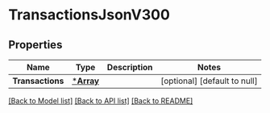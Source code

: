 # TransactionsJsonV300

## Properties
Name | Type | Description | Notes
------------ | ------------- | ------------- | -------------
**Transactions** | [***Array**](array.md) |  | [optional] [default to null]

[[Back to Model list]](../README.md#documentation-for-models) [[Back to API list]](../README.md#documentation-for-api-endpoints) [[Back to README]](../README.md)

